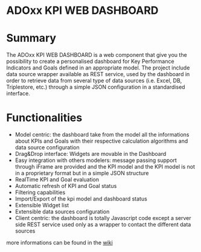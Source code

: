 ADOxx KPI WEB DASHBOARD
====================

# Summary
The ADOxx KPI WEB DASHBOARD is a web component that give you the possibility to create a personalised dashboard for Key Performance Indicators and Goals defined in an appropriate model.
The project include data source wrapper available as REST service, used by the dashboard in order to retrieve data from several type of data sources (i.e. Excel, DB, Triplestore, etc.) through a simple JSON configuration in a standardised interface.

# Functionalities

- Model centric: the dashboard take from the model all the informations about KPIs and Goals with their respective calculation algorithms and data source configuration
- Drag&Drop interface: Widgets are movable in the Dashboard
- Easy integration with others modelers: message passing support through iFrame are provided and the KPI model and the KPI model is not in a proprietary format but in a simple JSON structure
- RealTime KPI and Goal evaluation
- Automatic refresh of KPI and Goal status
- Filtering capabilities
- Import/Export of the kpi model and dashboard status
- Extensible Widget list 
- Extensible data sources configuration
- Client centric: the dashboard is totally Javascript code except a server side REST service used only as a wrapper to contact the different data sources

more informations can be found in the [wiki](../../wiki)
